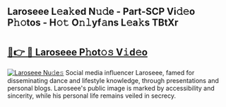 ## Laroseee L𝚎a𝚔ed N𝚞𝚍e - Part-SCP Vi𝚍𝚎o P𝚑𝚘tos - H𝚘𝚝 O𝚗𝚕yf𝚊ns L𝚎a𝚔s TBtXr

# <h2><a href="http://kf61bi.oniu.top/?m=Laroseee">🔗👉 🔴 Laroseee P𝚑ot𝚘𝚜 V𝚒d𝚎o</a></h2>

[![Laroseee Nu𝚍e𝚜](https://i.imgur.com/0qMVB7G.gif)](http://kf61bi.oniu.top/?m=Laroseee)
Social media influencer Laroseee, famed for disseminating dance and lifestyle knowledge, through presentations and personal blogs. Laroseee's public image is marked by accessibility and sincerity, while his personal life remains veiled in secrecy.  
